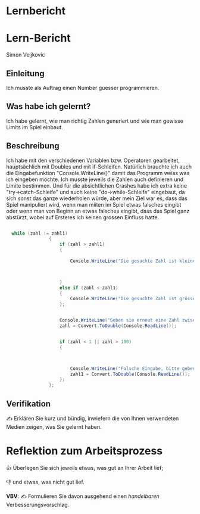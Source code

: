 # Lernbericht
# Lern-Bericht
Simon Veljkovic

## Einleitung

Ich musste als Auftrag einen Number guesser programmieren.

## Was habe ich gelernt?

Ich habe gelernt, wie man richtig Zahlen generiert und wie man gewisse Limits im Spiel einbaut.

## Beschreibung



Ich habe mit den verschiedenen Variablen bzw. Operatoren gearbeitet, hauptsächlich mit Doubles und mit if-Schleifen. Natürlich brauchte ich auch die Eingabefunktion "Console.WriteLine()" damit das Programm weiss was ich eingeben möchte. Ich musste jeweils die Zahlen auch definieren und Limite bestimmen. Und für die absichtlichen Crashes habe ich extra keine "try->catch-Schleife" und auch keine "do->while-Schleife" eingebaut, da sich sonst das ganze wiederholen würde, aber mein Ziel war es, dass das Spiel manipuliert wird, wenn man miiten im Spiel etwas falsches eingibt oder wenn man von Beginn an etwas falsches eingibt, dass das Spiel ganz abstürzt, wobei auf Ersteres ich keinen grossen Einfluss hatte.

```csharp

  while (zahl != zahl1)
                {
                    if (zahl > zahl1)
                    {
                        
                        Console.WriteLine("Die gesuchte Zahl ist kleiner");



                    }
                    else if (zahl < zahl1)
                    {
                        Console.WriteLine("Die gesuchte Zahl ist grösser");
                    };


                    Console.WriteLine("Geben sie erneut eine Zahl zwischen 1 und 100 ein");
                    zahl = Convert.ToDouble(Console.ReadLine());


                    if (zahl < 1 || zahl > 100)
                    {



                        Console.WriteLine("Falsche Eingabe, bitte geben sie eine neue Zahl ein");
                        zahl1 = Convert.ToDouble(Console.ReadLine());
                    };
                };

```

## Verifikation

✍️ Erklären Sie kurz und bündig, inwiefern die von Ihnen verwendeten Medien zeigen, was Sie gelernt haben.

# Reflektion zum Arbeitsprozess

👍 Überlegen Sie sich jeweils etwas, was gut an Ihrer Arbeit lief; 

👎 und etwas, was nicht gut lief.

**VBV**: ✍️ Formulieren Sie davon ausgehend einen *handelbaren* Verbesserungsvorschlag.
